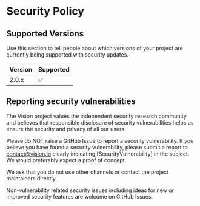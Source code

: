 # Security Policy

## Supported Versions

Use this section to tell people about which versions of your project are
currently being supported with security updates.

| Version | Supported          |
| ------- | ------------------ |
| 2.0.x   | :white_check_mark: |

## Reporting security vulnerabilities

The Vision project values the independent security research community and believes that responsible disclosure of security vulnerabilities helps us ensure the security and privacy of all our users.

Please do NOT raise a GitHub Issue to report a security vulnerability. If you believe you have found a security vulnerability, please submit a report to [contact@vision.io](contact@vision.io) clearly indicating [SecurityVulnerability] in the subject. We would preferably expect a proof of concept. 

We ask that you do not use other channels or contact the project maintainers directly.

Non-vulnerability related security issues including ideas for new or improved security features are welcome on GitHub Issues.
